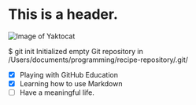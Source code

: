 # This is a header.

![Image of Yaktocat](https://octodex.github.com/images/yaktocat.png)

$ git init
Initialized empty Git repository in /Users/documents/programming/recipe-repository/.git/

- [x] Playing with GitHub Education
- [x] Learning how to use Markdown
- [ ] Have a meaningful life.
